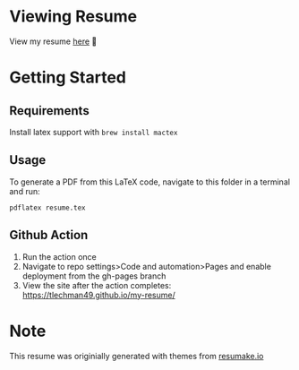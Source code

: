 # Viewing Resume

View my resume [here](https://tlechman49.github.io/my-resume/) 🙂

# Getting Started

## Requirements

Install latex support with `brew install mactex`

## Usage

To generate a PDF from this LaTeX code, navigate to this folder in a terminal and run:

    pdflatex resume.tex


## Github Action

1. Run the action once
2. Navigate to repo settings>Code and automation>Pages and enable deployment from the gh-pages branch
3. View the site after the action completes: https://tlechman49.github.io/my-resume/

# Note

This resume was originially generated with themes from [resumake.io](https://resumake.io)
